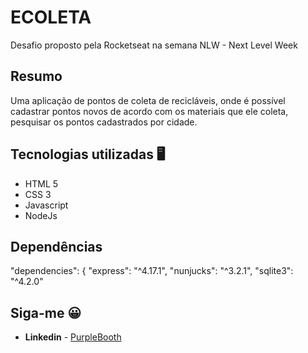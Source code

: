 # ECOLETA

Desafio proposto pela Rocketseat na semana NLW - Next Level Week

## Resumo

Uma aplicação de pontos de coleta de recicláveis, onde é possível cadastrar pontos novos de acordo com os materiais que ele coleta, pesquisar os pontos cadastrados por cidade.

## Tecnologias utilizadas 🖥

* HTML 5
* CSS 3
* Javascript
* NodeJs

## Dependências
"dependencies": {
    "express": "^4.17.1",
    "nunjucks": "^3.2.1",
    "sqlite3": "^4.2.0"



## Siga-me 😀

* **Linkedin** - [PurpleBooth](https://www.linkedin.com/in/mateus-rodrigues-bara%C3%A7al)


